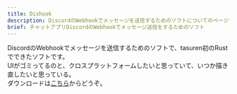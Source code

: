 ```yaml
---
title: Dishook
description: DiscordのWebhookでメッセージを送信するためのソフトについてのページです。
brief: チャットアプリDiscordのWebhookでメッセージ送信をするためのソフト
---
```

DiscordのWebhookでメッセージを送信するためのソフトで、tasuren初のRustでできたソフトです。  
UIがゴミってるのと、クロスプラットフォームしたいと思っていて、いつか描き直したいと思っている。  
ダウンロードは[こちら](https://github.com/tasuren/dishook/releases)からどうぞ。